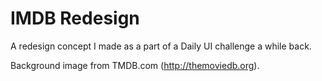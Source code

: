 # IMDB Redesign
A redesign concept I made as a part of a Daily UI challenge a while back.

Background image from TMDB.com (http://themoviedb.org).
